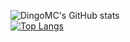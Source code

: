 ![DingoMC's GitHub stats](https://github-readme-stats.vercel.app/api?username=DingoMC&show_icons=true&theme=dark)  
[![Top Langs](https://github-readme-stats.vercel.app/api/top-langs/?username=DingoMC)](https://github.com/anuraghazra/github-readme-stats)
